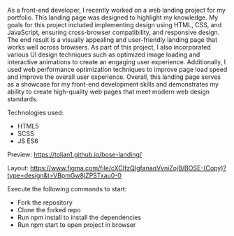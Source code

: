 As a front-end developer, I recently worked on a web landing project for my portfolio. This landing page was designed to highlight my knowledge. My goals for this project included implementing design using HTML, CSS, and JavaScript, ensuring cross-browser compatibility, and responsive design. The end result is a visually appealing and user-friendly landing page that works well across browsers. As part of this project, I also incorporated various UI design techniques such as optimized image loading and interactive animations to create an engaging user experience. Additionally, I used web performance optimization techniques to improve page load speed and improve the overall user experience. Overall, this landing page serves as a showcase for my front-end development skills and demonstrates my ability to create high-quality web pages that meet modern web design standards.

Technologies used:
  - HTML5
  - SCSS
  - JS ES6

Preview:
  https://toljan1.github.io/bose-landing/

Layout:
  https://www.figma.com/file/cXCIfzQIgfanaqVvniZojB/BOSE-(Copy)?type=design&t=VBpmGw8jZPSTxau0-0

Execute the following commands to start:
  - Fork the repository
  - Clone the forked repo
  - Run npm install to install the dependencies
  - Run npm start to open project in browser
